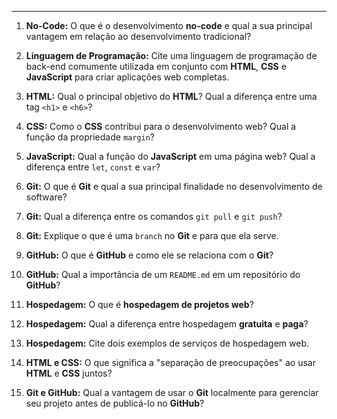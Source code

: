 ---

1.  **No-Code:** O que é o desenvolvimento **no-code** e qual a sua principal vantagem em relação ao desenvolvimento tradicional?

2.  **Linguagem de Programação:** Cite uma linguagem de programação de back-end comumente utilizada em conjunto com **HTML**, **CSS** e **JavaScript** para criar aplicações web completas.

3.  **HTML:** Qual o principal objetivo do **HTML**? Qual a diferença entre uma tag `<h1>` e `<h6>`?

4.  **CSS:** Como o **CSS** contribui para o desenvolvimento web? Qual a função da propriedade `margin`?

5.  **JavaScript:** Qual a função do **JavaScript** em uma página web? Qual a diferença entre `let`, `const` e `var`?

6.  **Git:** O que é **Git** e qual a sua principal finalidade no desenvolvimento de software?

7.  **Git:** Qual a diferença entre os comandos `git pull` e `git push`?

8.  **Git:** Explique o que é uma `branch` no **Git** e para que ela serve.

9.  **GitHub:** O que é **GitHub** e como ele se relaciona com o **Git**?

10. **GitHub:** Qual a importância de um `README.md` em um repositório do **GitHub**?

11. **Hospedagem:** O que é **hospedagem de projetos web**?

12. **Hospedagem:** Qual a diferença entre hospedagem **gratuita** e **paga**?

13. **Hospedagem:** Cite dois exemplos de serviços de hospedagem web.

14. **HTML e CSS:** O que significa a "separação de preocupações" ao usar **HTML** e **CSS** juntos?

15. **Git e GitHub:** Qual a vantagem de usar o **Git** localmente para gerenciar seu projeto antes de publicá-lo no **GitHub**?
